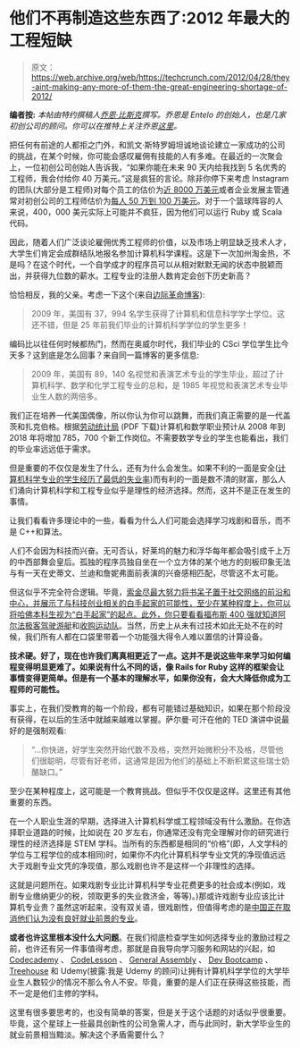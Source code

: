 # 他们不再制造这些东西了:2012 年最大的工程短缺

> 原文：<https://web.archive.org/web/https://techcrunch.com/2012/04/28/they-aint-making-any-more-of-them-the-great-engineering-shortage-of-2012/>

**编者按:** *本帖由特约撰稿人[乔恩·比斯克](https://web.archive.org/web/20230325184743/http://jonbischke.com/)撰写。乔恩是 Entelo 的创始人，也是几家初创公司的顾问。你可以在推特上关注乔恩[这里](https://web.archive.org/web/20230325184743/https://twitter.com/#!/jonbischke)。*

把任何有前途的人都拒之门外，和凯文·斯特罗姆坦诚地谈论建立一家成功的公司的挑战，在某个时候，你可能会感叹雇佣有技能的人有多难。在最近的一次聚会上，一位初创公司创始人告诉我，“如果你能在未来 90 天内给我找到 5 名优秀的工程师，我会付给你 40 万美元。”这是疯狂的言论。除非你停下来考虑 Instagram 的团队(大部分是工程师)对每个员工的估价为[近 8000 万美元](https://web.archive.org/web/20230325184743/http://www.wired.com/epicenter/2012/04/opinion-baio-instagram-trend/)或者企业发展主管通常对初创公司的工程师估价为[每人 50 万到 100 万美元](https://web.archive.org/web/20230325184743/http://www.nytimes.com/2011/05/18/technology/18talent.html?pagewanted=all)。对于一个篮球阵容的人来说，400，000 美元实际上可能并不疯狂，因为他们可以运行 Ruby 或 Scala 代码。

因此，随着人们广泛谈论雇佣优秀工程师的价值，以及市场上明显缺乏技术人才，大学生们肯定会成群结队地报名参加计算机科学课程。这是下一次加州淘金热，不是吗？在这个时代，一个自学成才的程序员可以从相对默默无闻的状态中脱颖而出，并获得九位数的薪水。工程专业的注册人数肯定会创下历史新高？

恰恰相反，我的父亲。考虑一下这个(来自[边际革命博客](https://web.archive.org/web/20230325184743/http://marginalrevolution.com/marginalrevolution/2011/11/college-has-been-oversold.html)):

> 2009 年，美国有 37，994 名学生获得了计算机和信息科学学士学位。这还不错，但是 25 年前我们毕业的计算机科学学位的学生更多！

编码比以往任何时候都热门，然而在奥威尔时代，我们毕业的 CSci 学位学生比今天多？这到底是怎么回事？来自同一篇博客的更多信息:

> 2009 年，美国有 89，140 名视觉和表演艺术专业的学生毕业，超过了计算机科学、数学和化学工程专业的总和，是 1985 年视觉和表演艺术专业毕业生人数的两倍多。

我们正在培养一代美国偶像，所以你认为你可以跳舞，而我们真正需要的是一代盖茨和扎克伯格。根据[劳动统计局](https://web.archive.org/web/20230325184743/http://www.bls.gov/opub/mlr/2009/11/art5full.pdf) (PDF 下载)计算机和数学职业预计从 2008 年到 2018 年将增加 785，700 个新工作岗位。不需要数学专业的学生也能看出，我们的毕业率远远低于需求。

但是重要的不仅仅是发生了什么，还有为什么会发生。如果不利的一面是安全([计算机科学专业的学生经历了最低的失业率](https://web.archive.org/web/20230325184743/http://www.cbsnews.com/8301-505145_162-57324669/25-college-majors-with-lowest-unemployment-rates/))而有利的一面是数不清的财富，那么人们涌向计算机科学和工程专业似乎是理性的经济选择。然而，这并不是正在发生的事情。

让我们看看许多理论中的一些，看看为什么人们可能会选择学习戏剧和音乐，而不是 C++和算法。

人们不会因为科技而兴奋。无可否认，好莱坞的魅力和浮华每年都会吸引成千上万的中西部舞会皇后。孤独的程序员独自坐在一个立方体的某个地方的刻板印象无法与有一天在史蒂文、兰迪和詹妮弗面前表演的兴奋感相匹配，尽管这不太可能。

但这似乎不完全符合逻辑。毕竟，[索金尽最大努力将书呆子置于社交网络的前沿和中心，并展示了与科技创业相关的白手起家的可能性，至少在某种程度上，你可以将哈佛本科生视为“白手起家”的起点。此外，你只要看看福布斯 400 强就知道](https://web.archive.org/web/20230325184743/https://techcrunch.com/2011/01/16/the-social-network-zuckerberg/)[阿尔法极客驾驶游艇](https://web.archive.org/web/20230325184743/http://www.forbes.com/profile/larry-ellison/)和[收购运动队](https://web.archive.org/web/20230325184743/http://www.forbes.com/profile/paul-allen/)。当然，历史上从未有过技术如此无处不在的时候，我们所有人都在口袋里带着一个功能强大得令人难以置信的计算设备。

**技术硬。好了，现在也许我们离真相更近了一点。这并不是说这些年来学习如何编程变得明显更难了。如果说有什么不同的话，像 Rails for Ruby 这样的框架会让事情变得更简单。但是有一个基本的理解水平，如果你没有，会大大降低你成为工程师的可能性。**

事实上，在我们受教育的每一个阶段，都有可能错过基础知识，如果在那个阶段没有获得，在以后的生活中就越来越难以掌握。萨尔曼·可汗在他的 TED 演讲中说最好的是强制观看:

> “…你快进，好学生突然开始代数不及格，突然开始微积分不及格，尽管他们很聪明，尽管有好老师，这通常是因为他们的基础上不断积累这些瑞士奶酪缺口。”

至少在某种程度上，这可能是一个教育挑战。但似乎不仅仅是这样。这里还有其他重要的东西。

在一个人职业生涯的早期，选择进入计算机科学或工程领域没有什么激励。在你选择职业道路的时候，比如说在 20 岁左右，你通常还没有完全理解对你的研究进行理性的经济选择是 STEM 学科。当所有的东西都是相同的“价格”(即，人文学科的学位与工程学位的成本相同)时，如果你不内化计算机科学专业文凭的净现值远远大于戏剧专业文凭的净现值，那么戏剧也许不是这样一个非理性的选择。

这就是问题所在。如果戏剧专业比计算机科学专业花费更多的社会成本(例如，戏剧专业缴纳更少的税，领取更多的失业救济金，等等)。)那或许戏剧专业应该比计算机专业贵？虽然这听起来，没有双关语，很戏剧性，但值得考虑的是[中国正在取消他们认为没有良好就业前景的专业](https://web.archive.org/web/20230325184743/http://blogs.wsj.com/chinarealtime/2011/11/23/china-to-cancel-college-majors-that-dont-pay/)。

**或者也许这里根本没什么大问题**。在我们彻底检查学生如何选择专业的激励过程之前，也许还有另一件事值得考虑，那就是自我导向学习服务和网站的兴起，如 [Codecademy](https://web.archive.org/web/20230325184743/http://www.codecademy.com/#!/exercises/0) 、 [CodeLesson](https://web.archive.org/web/20230325184743/http://codelesson.com/) 、 [General Assembly](https://web.archive.org/web/20230325184743/https://generalassemb.ly/) 、 [Dev Bootcamp](https://web.archive.org/web/20230325184743/http://devbootcamp.com/) 、 [Treehouse](https://web.archive.org/web/20230325184743/http://teamtreehouse.com/) 和 Udemy(披露:我是 Udemy 的顾问)让拥有计算机科学学位的大学毕业生人数较少的情况不那么令人不安。毕竟，重要的是人们正在获得这些技能，而不一定是他们主修的学科。

这里有很多要思考的，也没有简单的答案，但是关于这个话题的对话似乎很重要。毕竟，这个星球上一些最具创新性的公司急需人才，而与此同时，新大学毕业生的就业前景相当黯淡。解决这个矛盾需要什么？